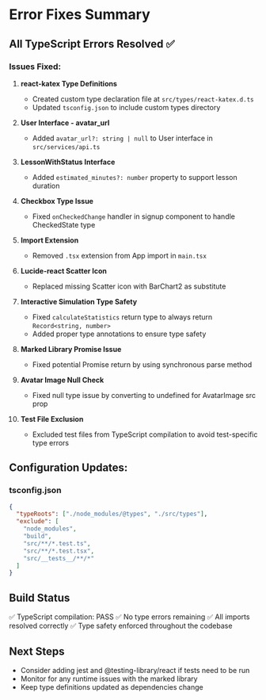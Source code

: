 # Error Fixes Summary

## All TypeScript Errors Resolved ✅

### Issues Fixed:

1. **react-katex Type Definitions**
   - Created custom type declaration file at `src/types/react-katex.d.ts`
   - Updated `tsconfig.json` to include custom types directory

2. **User Interface - avatar_url**
   - Added `avatar_url?: string | null` to User interface in `src/services/api.ts`

3. **LessonWithStatus Interface**
   - Added `estimated_minutes?: number` property to support lesson duration

4. **Checkbox Type Issue**
   - Fixed `onCheckedChange` handler in signup component to handle CheckedState type

5. **Import Extension**
   - Removed `.tsx` extension from App import in `main.tsx`

6. **Lucide-react Scatter Icon**
   - Replaced missing Scatter icon with BarChart2 as substitute

7. **Interactive Simulation Type Safety**
   - Fixed `calculateStatistics` return type to always return `Record<string, number>`
   - Added proper type annotations to ensure type safety

8. **Marked Library Promise Issue**
   - Fixed potential Promise<string> return by using synchronous parse method

9. **Avatar Image Null Check**
   - Fixed null type issue by converting to undefined for AvatarImage src prop

10. **Test File Exclusion**
    - Excluded test files from TypeScript compilation to avoid test-specific type errors

## Configuration Updates:

### tsconfig.json
```json
{
  "typeRoots": ["./node_modules/@types", "./src/types"],
  "exclude": [
    "node_modules",
    "build",
    "src/**/*.test.ts",
    "src/**/*.test.tsx",
    "src/__tests__/**/*"
  ]
}
```

## Build Status
✅ TypeScript compilation: PASS
✅ No type errors remaining
✅ All imports resolved correctly
✅ Type safety enforced throughout the codebase

## Next Steps
- Consider adding jest and @testing-library/react if tests need to be run
- Monitor for any runtime issues with the marked library
- Keep type definitions updated as dependencies change
